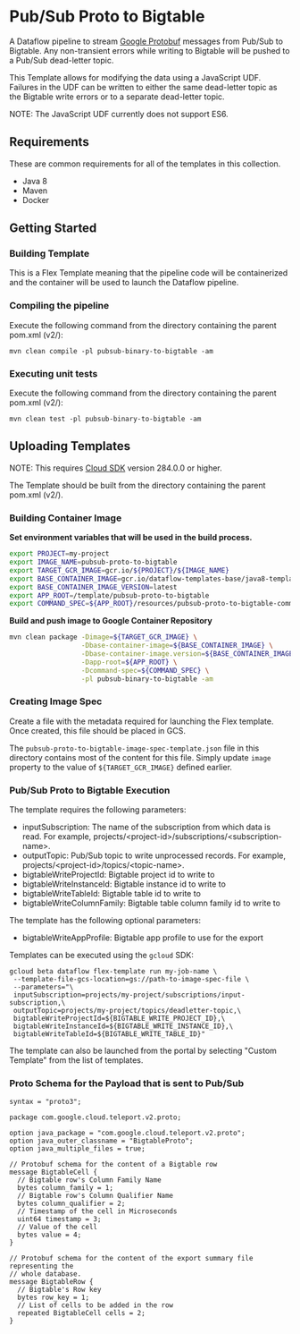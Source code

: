 # Pub/Sub Proto to Bigtable

A Dataflow pipeline to stream
[Google Protobuf](https://developers.google.com/protocol-buffers) messages from
Pub/Sub to Bigtable. Any non-transient errors while writing to Bigtable will be
pushed to a Pub/Sub dead-letter topic.

This Template allows for modifying the data using a JavaScript UDF. Failures in
the UDF can be written to either the same dead-letter topic as the Bigtable
write errors or to a separate dead-letter topic.

NOTE: The JavaScript UDF currently does not support ES6.

## Requirements

These are common requirements for all of the templates in this collection.

*   Java 8
*   Maven
*   Docker

## Getting Started

### Building Template

This is a Flex Template meaning that the pipeline code will be containerized and
the container will be used to launch the Dataflow pipeline.

### Compiling the pipeline

Execute the following command from the directory containing the parent pom.xml
(v2/):

```shell
mvn clean compile -pl pubsub-binary-to-bigtable -am
```

### Executing unit tests

Execute the following command from the directory containing the parent pom.xml
(v2/):

```shell
mvn clean test -pl pubsub-binary-to-bigtable -am
```

## Uploading Templates

NOTE: This requires [Cloud SDK](https://cloud.google.com/sdk/downloads) version
284.0.0 or higher.

The Template should be built from the directory containing the parent pom.xml
(v2/).

### Building Container Image

__Set environment variables that will be used in the build process.__

```sh
export PROJECT=my-project
export IMAGE_NAME=pubsub-proto-to-bigtable
export TARGET_GCR_IMAGE=gcr.io/${PROJECT}/${IMAGE_NAME}
export BASE_CONTAINER_IMAGE=gcr.io/dataflow-templates-base/java8-template-launcher-base
export BASE_CONTAINER_IMAGE_VERSION=latest
export APP_ROOT=/template/pubsub-proto-to-bigtable
export COMMAND_SPEC=${APP_ROOT}/resources/pubsub-proto-to-bigtable-command-spec.json
```

__Build and push image to Google Container Repository__

```sh
mvn clean package -Dimage=${TARGET_GCR_IMAGE} \
                  -Dbase-container-image=${BASE_CONTAINER_IMAGE} \
                  -Dbase-container-image.version=${BASE_CONTAINER_IMAGE_VERSION} \
                  -Dapp-root=${APP_ROOT} \
                  -Dcommand-spec=${COMMAND_SPEC} \
                  -pl pubsub-binary-to-bigtable -am
```

### Creating Image Spec

Create a file with the metadata required for launching the Flex template. Once
created, this file should be placed in GCS.

The `pubsub-proto-to-bigtable-image-spec-template.json` file in this directory
contains most of the content for this file. Simply update `image` property to
the value of `${TARGET_GCR_IMAGE}` defined earlier.

### Pub/Sub Proto to Bigtable Execution

The template requires the following parameters:

*   inputSubscription: The name of the subscription from which data is read. For
    example, projects/\<project-id\>/subscriptions/\<subscription-name\>.
*   outputTopic: Pub/Sub topic to write unprocessed records. For example,
    projects/\<project-id\>/topics/\<topic-name\>.
*   bigtableWriteProjectId: Bigtable project id to write to
*   bigtableWriteInstanceId: Bigtable instance id to write to
*   bigtableWriteTableId: Bigtable table id to write to
*   bigtableWriteColumnFamily: Bigtable table column family id to write to

The template has the following optional parameters:
*   bigtableWriteAppProfile: Bigtable app profile to use for the export

Templates can be executed using the `gcloud` SDK:

```
gcloud beta dataflow flex-template run my-job-name \
 --template-file-gcs-location=gs://path-to-image-spec-file \
 --parameters="\
 inputSubscription=projects/my-project/subscriptions/input-subscription,\
 outputTopic=projects/my-project/topics/deadletter-topic,\
 bigtableWriteProjectId=${BIGTABLE_WRITE_PROJECT_ID},\
 bigtableWriteInstanceId=${BIGTABLE_WRITE_INSTANCE_ID},\
 bigtableWriteTableId=${BIGTABLE_WRITE_TABLE_ID}"
```

The template can also be launched from the portal by selecting "Custom Template"
from the list of templates.

### Proto Schema for the Payload that is sent to Pub/Sub

```
syntax = "proto3";

package com.google.cloud.teleport.v2.proto;

option java_package = "com.google.cloud.teleport.v2.proto";
option java_outer_classname = "BigtableProto";
option java_multiple_files = true;

// Protobuf schema for the content of a Bigtable row
message BigtableCell {
  // Bigtable row's Column Family Name
  bytes column_family = 1;
  // Bigtable row's Column Qualifier Name
  bytes column_qualifier = 2;
  // Timestamp of the cell in Microseconds
  uint64 timestamp = 3;
  // Value of the cell
  bytes value = 4;
}

// Protobuf schema for the content of the export summary file representing the
// whole database.
message BigtableRow {
  // Bigtable's Row key
  bytes row_key = 1;
  // List of cells to be added in the row
  repeated BigtableCell cells = 2;
}

```